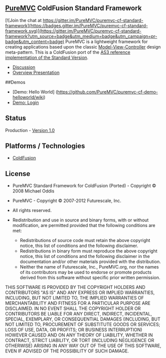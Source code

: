 ## [PureMVC](http://puremvc.github.com/) ColdFusion Standard Framework

[![Join the chat at https://gitter.im/PureMVC/puremvc-cf-standard-framework](https://badges.gitter.im/PureMVC/puremvc-cf-standard-framework.svg)](https://gitter.im/PureMVC/puremvc-cf-standard-framework?utm_source=badge&utm_medium=badge&utm_campaign=pr-badge&utm_content=badge)
PureMVC is a lightweight framework for creating applications based upon the classic [Model-View-Controller](http://en.wikipedia.org/wiki/Model-view-controller) design meta-pattern. This is a ColdFusion port of the [AS3 reference implementation of the Standard Version](https://github.com/PureMVC/puremvc-as3-standard-framework/wiki). 

* [Discussion](http://forums.puremvc.org/index.php?board=71.0)
* [Overview Presentation](http://puremvc.tv/#P100)

##Demos
* [Demo: Hello World] (https://github.com/PureMVC/puremvc-cf-demo-helloworld/wiki) 
* [Demo: Login](https://github.com/PureMVC/puremvc-cf-demo-login/wiki)

## Status
Production - [Version 1.0](https://github.com/PureMVC/puremvc-cf-standard-framework/blob/master/VERSION)

## Platforms / Technologies
* [ColdFusion](http://en.wikipedia.org/wiki/ColdFusion)

## License
* PureMVC Standard Framework for ColdFusion (Ported) - Copyright © 2008 Michael Oddis
* PureMVC - Copyright © 2007-2012 Futurescale, Inc.
* All rights reserved.

* Redistribution and use in source and binary forms, with or without modification, are permitted provided that the following conditions are met:

  * Redistributions of source code must retain the above copyright notice, this list of conditions and the following disclaimer.
  * Redistributions in binary form must reproduce the above copyright notice, this list of conditions and the following disclaimer in the documentation and/or other materials provided with the distribution.
  * Neither the name of Futurescale, Inc., PureMVC.org, nor the names of its contributors may be used to endorse or promote products derived from this software without specific prior written permission.

THIS SOFTWARE IS PROVIDED BY THE COPYRIGHT HOLDERS AND CONTRIBUTORS "AS IS" AND ANY EXPRESS OR IMPLIED WARRANTIES, INCLUDING, BUT NOT LIMITED TO, THE IMPLIED WARRANTIES OF MERCHANTABILITY AND FITNESS FOR A PARTICULAR PURPOSE ARE DISCLAIMED. IN NO EVENT SHALL THE COPYRIGHT HOLDER OR CONTRIBUTORS BE LIABLE FOR ANY DIRECT, INDIRECT, INCIDENTAL, SPECIAL, EXEMPLARY, OR CONSEQUENTIAL DAMAGES (INCLUDING, BUT NOT LIMITED TO, PROCUREMENT OF SUBSTITUTE GOODS OR SERVICES; LOSS OF USE, DATA, OR PROFITS; OR BUSINESS INTERRUPTION) HOWEVER CAUSED AND ON ANY THEORY OF LIABILITY, WHETHER IN CONTRACT, STRICT LIABILITY, OR TORT (INCLUDING NEGLIGENCE OR OTHERWISE) ARISING IN ANY WAY OUT OF THE USE OF THIS SOFTWARE, EVEN IF ADVISED OF THE POSSIBILITY OF SUCH DAMAGE.